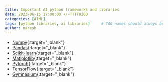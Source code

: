 ```yaml
---
title: Important AI python frameworks and libraries
date: 2023-06-15 17:00:00 +/-TTTT0200
categories: [AIML]
tags: [python libraries, ai libraries]     # TAG names should always be lowercase
author: naresh
---
```

- [Numpy](https://numpy.org/){:target="_blank"}
- [Pandas](https://pandas.pydata.org/){:target="_blank"}
- [Scikit-learn](https://scikit-learn.org/stable/index.html){:target="_blank"}
- [Matlplotlib](https://matplotlib.org/stable/){:target="_blank"}
- [Pytorch](https://pytorch.org/){:target="_blank"}
- [TensorFlow](https://www.tensorflow.org/){:target="_blank"}
- [Gymnasium](https://gymnasium.farama.org/index.html){:target="_blank"}

